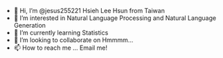 - 👋 Hi, I’m @jesus255221 Hsieh Lee Hsun from Taiwan
- 👀 I’m interested in Natural Language Processing and Natural Language Generation
- 🌱 I’m currently learning Statistics
- 💞️ I’m looking to collaborate on Hmmmm...
- 📫 How to reach me ... Email me!

<!---
jesus255221/jesus255221 is a ✨ special ✨ repository because its `README.md` (this file) appears on your GitHub profile.
You can click the Preview link to take a look at your changes.
--->
